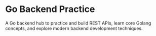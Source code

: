 # Go Backend Practice

A Go backend hub to practice and build REST APIs, learn core Golang concepts, and explore modern backend development techniques.

